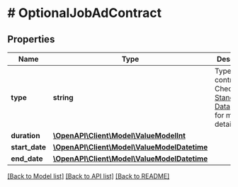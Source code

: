 # # OptionalJobAdContract

## Properties

Name | Type | Description | Notes
------------ | ------------- | ------------- | -------------
**type** | **string** | Type of contract. Check the [Standardized Data](https://api.inda.ai/hr/docs/v2/#tag/Standardized-Data) section for more details. | [optional]
**duration** | [**\OpenAPI\Client\Model\ValueModelInt**](ValueModelInt.md) |  | [optional]
**start_date** | [**\OpenAPI\Client\Model\ValueModelDatetime**](ValueModelDatetime.md) |  | [optional]
**end_date** | [**\OpenAPI\Client\Model\ValueModelDatetime**](ValueModelDatetime.md) |  | [optional]

[[Back to Model list]](../../README.md#models) [[Back to API list]](../../README.md#endpoints) [[Back to README]](../../README.md)
